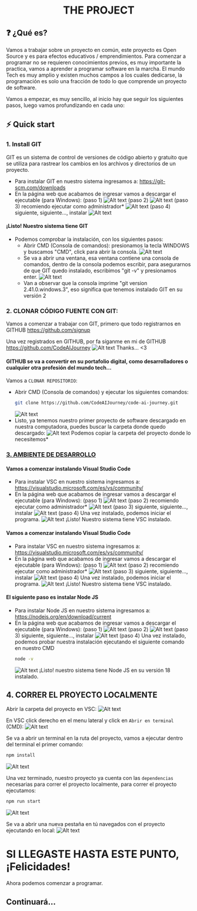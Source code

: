 <h1 align="center">
  THE PROJECT
</h1>

## ❓ ¿Qué es?

Vamos a trabajar sobre un proyecto en común, este proyecto es Open Source y es para efectos educativos / emprendimientos.
Para comenzar a programar no se requieren conocimientos previos, es muy importante la practica, vamos a aprender a programar software en la marcha.
El mundo Tech es muy amplio y existen muchos campos a los cuales dedicarse, la programación es solo una fracción de todo lo que comprende un proyecto de software.

Vamos a empezar, es muy sencillo, al inicio hay que seguir los siguientes pasos, luego vamos profundizando en cada uno:

## ⚡ Quick start
### 1. Install GIT

GIT es un sistema de control de versiones de código abierto y gratuito que se utiliza para rastrear los cambios en los archivos y directorios de un proyecto.

- Para instalar GIT en nuestro sistema ingresamos a: <https://git-scm.com/downloads>
- En la página web que acabamos de ingresar vamos a descargar el ejecutable (para Windows):
(paso 1)
![Alt text](public/readme/images/image.png)
(paso 2)
![Alt text](public/readme/images/image2.png)
(paso 3) recomiendo ejecutar como administrador*
![Alt text](public/readme/images/image3.png)
(paso 4) siguiente, siguiente..., instalar
![Alt text](public/readme/images/image4.png)

#### ¡Listo! Nuestro sistema tiene GIT

- Podemos comprobar la instalación, con los siguientes pasos:
  - Abrir CMD (Consola de comandos):  presionamos la tecla WINDOWS y buscamos "CMD", click para abrir la consola.
  ![Alt text](public/readme/images/image5.png)
  - Se va a abrir una ventana, esa ventana contiene una consola de comandos, dentro de la consola podemos escribir, para asegurarnos de que GIT quedo instalado, escribimos "git -v" y presionamos enter.
  ![Alt text](public/readme/images/image6.png)
  - Van a observar que la consola imprime "git version 2.41.0.windows.3", eso significa que tenemos instalado GIT en su versión 2

### 2. CLONAR CÓDIGO FUENTE CON GIT:
Vamos a comenzar a trabajar con GIT, primero que todo registrarnos en GITHUB https://github.com/signup

Una vez registrados en GITHUB, por fa síganme en mi de GITHUB https://github.com/CodeAIJourney
![Alt text](public/readme/images/image7.png)
Thanks... <3

#### GITHUB se va a convertir en su portafolio digital, como desarrolladores o cualquier otra profesión del mundo tech...

Vamos a `CLONAR REPOSITORIO`:
- Abrir CMD (Consola de comandos) y ejecutar los siguientes comandos:
  ```bash
  git clone https://github.com/CodeAIJourney/code-ai-journey.git
  ```
  ![Alt text](public/readme/images/image8.png)
- Listo, ya tenemos nuestro primer proyecto de software descargado en nuestra computadora, puedes buscar la carpeta donde quedo descargado:
  ![Alt text](public/readme/images/image9.png)
  Podemos copiar la carpeta del proyecto donde lo necesitemos*

### [3. AMBIENTE DE DESARROLLO](public/readme/developer_enviroment.md)

#### Vamos a comenzar instalando Visual Studio Code
  - Para instalar VSC en nuestro sistema ingresamos a: <https://visualstudio.microsoft.com/es/vs/community/>
  - En la página web que acabamos de ingresar vamos a descargar el ejecutable (para Windows):
    (paso 1)
    ![Alt text](public/readme/images/image10.png)
    (paso 2) recomiendo ejecutar como administrador*
    ![Alt text](public/readme/images/image11.png)
    (paso 3) siguiente, siguiente..., instalar
    ![Alt text](public/readme/images/image12.png)
    (paso 4) Una vez instalado, podemos iniciar el programa.
    ![Alt text](public/readme/images/image13.png)
  ¡Listo! Nuestro sistema tiene VSC instalado.


#### Vamos a comenzar instalando Visual Studio Code

- Para instalar VSC en nuestro sistema ingresamos a: <https://visualstudio.microsoft.com/es/vs/community/>
- En la página web que acabamos de ingresar vamos a descargar el ejecutable (para Windows):
  (paso 1)
  ![Alt text](public/readme/images/image10.png)
  (paso 2) recomiendo ejecutar como administrador*
  ![Alt text](public/readme/images/image11.png)
  (paso 3) siguiente, siguiente..., instalar
  ![Alt text](public/readme/images/image12.png)
  (paso 4) Una vez instalado, podemos iniciar el programa.
  ![Alt text](public/readme/images/image13.png)
  ¡Listo! Nuestro sistema tiene VSC instalado.

#### El siguiente paso es instalar Node JS

- Para instalar Node JS en nuestro sistema ingresamos a: <https://nodejs.org/en/download/current>
- En la página web que acabamos de ingresar vamos a descargar el ejecutable (para Windows):
  (paso 1)
  ![Alt text](public/readme/images/image17.png)
  (paso 2)
  ![Alt text](public/readme/images/image18.png)
  (paso 3) siguiente, siguiente..., instalar
  ![Alt text](public/readme/images/image19.png)
  (paso 4) Una vez instalado, podemos probar nuestra instalación ejecutando el siguiente comando en nuestro CMD
  ```bash
  node -v
  ```
  ![Alt text](public/readme/images/image20.png)
  ¡Listo! nuestro sistema tiene Node JS en su versión 18 instalado.

## 4. CORRER EL PROYECTO LOCALMENTE

Abrir la carpeta del proyecto en VSC:
![Alt text](public/readme/images/image21.png)

En VSC click derecho en el menu lateral y click en `Abrir en terminal` (CMD):
![Alt text](image.png)

Se va a abrir un terminal en la ruta del proyecto, vamos a ejecutar dentro del terminal el primer comando:
```bash
npm install
```
![Alt text](image-1.png)

Una vez terminado, nuestro proyecto ya cuenta con las `dependencias` necesarias para correr el proyecto localmente, para correr el proyecto ejecutamos:
```bash
npm run start
```
![Alt text](image-2.png)

Se va a abrir una nueva pestaña en tú navegados con el proyecto ejecutando en local:
![Alt text](image-3.png)

# SI LLEGASTE HASTA ESTE PUNTO, ¡Felicidades!
Ahora podemos comenzar a programar.

## Continuará...
